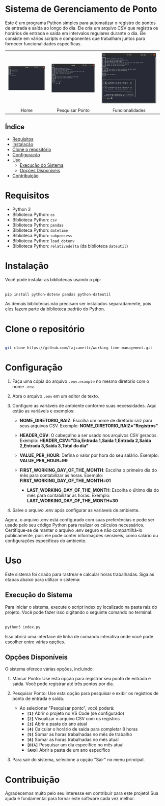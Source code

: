 # Sistema de Gerenciamento de Ponto

Este é um programa Python simples para automatizar o registro de pontos de entrada e saída ao longo do dia. Ele cria um arquivo CSV que registra os horários de entrada e saída em intervalos regulares durante o dia. Ele consiste em vários scripts e componentes que trabalham juntos para fornecer funcionalidades específicas.

<table>
  <tr>
    <td align="center"><img src=".img/index.png" alt="Imagem 1" width="100%"></td>
    <td align="center"><img src=".img/menu.png" alt="Imagem 2" width="100%"></td>
    <td align="center"><img src=".img/exemplo.png" alt="Imagem 3" width="100%"></td>
  </tr>
  <tr>
    <td align="center">Home</td>
    <td align="center">Pesquisar Ponto</td>
    <td align="center">Funcionalidades</td>
  </tr>
</table>

## Índice

- [Requisitos](#requisitos)
- [Instalação](#instalação)
- [Clone o repositório](#clone-o-repositório)
- [Configuração](#configuração)
- [Uso](#uso)
  - [Execução do Sistema](#execução-do-sistema)
  - [Opções Disponíveis](#opções-disponíveis)
- [Contribuição](#contribuição)

# Requisitos

- Python 3
- Biblioteca Python: `os`
- Biblioteca Python: `csv`
- Biblioteca Python: `pandas`
- Biblioteca Python: `datetime`
- Biblioteca Python: `subprocess`
- Biblioteca Python: `load_dotenv`
- Biblioteca Python: `relativedelta` (da biblioteca `dateutil`)

# Instalação

Você pode instalar as bibliotecas usando o pip:

```bash

pip install python-dotenv pandas python-dateutil

```

As demais bibliotecas não precisam ser instalados separadamente, pois eles fazem parte da biblioteca padrão do Python.

# Clone o repositório

```bash

git clone https://github.com/fajzanetti/working-time-management.git

```

# Configuração

1. Faça uma cópia do arquivo `.env.example` no mesmo diretório com o nome `.env`.
2. Abra o arquivo `.env` em um editor de texto.

3. Configure as variáveis de ambiente conforme suas necessidades. Aqui estão as variáveis e exemplos:

   - **NOME_DIRETORIO_RAIZ**: Escolha um nome de diretório raiz para seus arquivos CSV. Exemplo: **NOME_DIRETORIO_RAIZ="Registros"**

   - **HEADER_CSV**: O cabeçalho a ser usado nos arquivos CSV gerados. Exemplo: **HEADER_CSV="Dia,Entrada 1,Saída 1,Entrada 2,Saída 2,Entrada 3,Saída 3,Total do dia"**

   - **VALUE_PER_HOUR**: Defina o valor por hora do seu salário. Exemplo: **VALUE_PER_HOUR=99**

   - **FIRST_WORKING_DAY_OF_THE_MONTH**: Escolha o primeiro dia do mês para contabilizar as horas. Exemplo: **FIRST_WORKING_DAY_OF_THE_MONTH=01**

     - **LAST_WORKING_DAY_OF_THE_MONTH**: Escolha o último dia do mês para contabilizar as horas. Exemplo: **LAST_WORKING_DAY_OF_THE_MONTH=30**

4. Salve o arquivo .env após configurar as variáveis de ambiente.

Agora, o arquivo .env está configurado com suas preferências e pode ser usado pelo seu código Python para realizar os cálculos necessários. Certifique-se de manter o arquivo .env seguro e não compartilhá-lo publicamente, pois ele pode conter informações sensíveis, como salário ou configurações específicas do ambiente.

# Uso

Este sistema foi criado para rastrear e calcular horas trabalhadas. Siga as etapas abaixo para utilizar o sistema:

## Execução do Sistema

Para iniciar o sistema, execute o script index.py localizado na pasta raiz do projeto. Você pode fazer isso digitando o seguinte comando no terminal:

```bash

python3 index.py

```

Isso abrirá uma interface de linha de comando interativa onde você pode escolher entre várias opções.

## Opções Disponíveis

O sistema oferece várias opções, incluindo:

1. Marcar Ponto: Use esta opção para registrar seu ponto de entrada e saída. Você pode registrar até três pontos por dia.

2. Pesquisar Ponto: Use esta opção para pesquisar e exibir os registros de ponto de entrada e saída.

   - Ao selecionar "Pesquisar ponto", você poderá:
     - **`[1]`** Abrir o projeto no VS Code (se configurado)
     - **`[2]`** Visualizar o arquivo CSV com os registros
     - **`[3]`** Abrir a pasta do ano atual
     - **`[4]`** Calcular o horário de saída para completar 8 horas
     - **`[5]`** Somar as horas trabalhadas no mês de trabalho
     - **`[6]`** Somar as horas trabalhadas no mês atual
     - **`[DIA]`** Pesquisar um dia específico no mês atual
     - **`[ANO]`** Abrir a pasta de um ano específico

3. Para sair do sistema, selecione a opção "Sair" no menu principal.

# Contribuição

Agradecemos muito pelo seu interesse em contribuir para este projeto! Sua ajuda é fundamental para tornar este software cada vez melhor.
